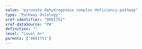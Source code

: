 ```yaml
---
value: "pyruvate dehydrogenase complex deficiency pathway"
type: "Pathway Ontology"
xref-identifier: "0001752"
xref-dataSource: "PW"
definition: ""
level: "Level 4+"
parents: ['0001751']
---
```


